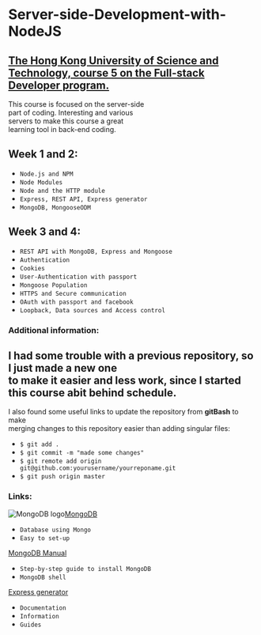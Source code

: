# Server-side-Development-with-NodeJS
[The Hong Kong University of Science and Technology, course 5 on the Full-stack Developer program.](https://www.coursera.org/learn/server-side-development/home/welcome)
----------------------------
This course is focused on the server-side <br>
part of coding. Interesting and various <br>
servers to make this course a great <br>
learning tool in back-end coding.

## Week 1 and 2:
  
  * `Node.js and NPM`
  * `Node Modules`
  * `Node and the HTTP module`
  * `Express, REST API, Express generator`
  * `MongoDB, MongooseODM`
   
## Week 3 and 4:

  * `REST API with MongoDB, Express and Mongoose`
  * `Authentication`
  * `Cookies`
  * `User-Authentication with passport`
  * `Mongoose Population`
  * `HTTPS and Secure communication`
  * `OAuth with passport and facebook`
  * `Loopback, Data sources and Access control`
   

### Additional information:

  I had some trouble with a previous repository, so I just made a new one <br>
  to make it easier and less work, since I started this course abit behind schedule. <br>
  ---------------------------------------------------------------------------------------
  I also found some useful links to update the repository from <strong>gitBash</strong> to make <br>
  merging changes to this repository easier than adding singular files:
  
* `$ git add .`
* `$ git commit -m "made some changes"`
* `$ git remote add origin git@github.com:yourusername/yourreponame.git`
* `$ git push origin master`
  

### Links:

![MongoDB logo](https://mfactorengineering.com/img/mongo_logo_square.png)[MongoDB](https://www.mongodb.com/)  <br>
   * `Database using Mongo`
   * `Easy to set-up`  <br>

[MongoDB Manual](https://docs.mongodb.com/manual/) <br>
   * `Step-by-step guide to install MongoDB`
   * `MongoDB shell` <br> 
  
[Express generator](http://expressjs.com/)  <br>
   * `Documentation`
   * `Information`
   * `Guides`
  

   
